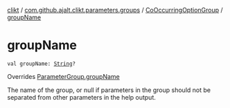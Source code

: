 [clikt](../../index.md) / [com.github.ajalt.clikt.parameters.groups](../index.md) / [CoOccurringOptionGroup](index.md) / [groupName](./group-name.md)

# groupName

`val groupName: `[`String`](https://kotlinlang.org/api/latest/jvm/stdlib/kotlin/-string/index.html)`?`

Overrides [ParameterGroup.groupName](../-parameter-group/group-name.md)

The name of the group, or null if parameters in the group should not be separated from other
parameters in the help output.

